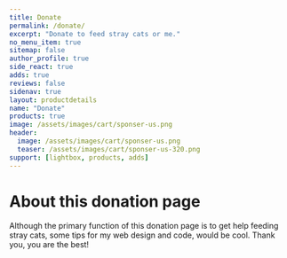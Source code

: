 ```yaml
---
title: Donate
permalink: /donate/
excerpt: "Donate to feed stray cats or me."
no_menu_item: true
sitemap: false
author_profile: true
side_react: true
adds: true
reviews: false
sidenav: true
layout: productdetails
name: "Donate"
products: true
image: /assets/images/cart/sponser-us.png
header:
  image: /assets/images/cart/sponser-us.png
  teaser: /assets/images/cart/sponser-us-320.png
support: [lightbox, products, adds]  
---
```


# About this donation page

Although the primary function of this donation page is to get help feeding stray cats, some tips for my web design and code, would be cool. Thank you, you are the best!
